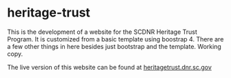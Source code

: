 # heritage-trust
This is the development of a website for the SCDNR Heritage Trust Program. It is customized from a basic template using boostrap 4. There are a few other things in here besides just bootstrap and the template. Working copy.

The live version of this website can be found at [heritagetrust.dnr.sc.gov](http://heritagetrust.dnr.sc.gov)
